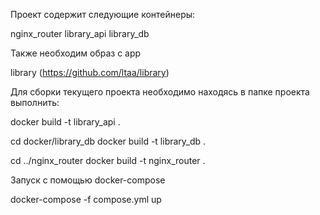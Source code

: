 Проект содержит следующие контейнеры:

nginx_router
library_api
library_db

Также необходим образ с app

library (https://github.com/ltaa/library)


Для сборки текущего проекта необходимо находясь в папке проекта выполнить:

docker build -t library_api .

cd docker/library_db
docker build -t library_db .

cd ../nginx_router
docker build -t nginx_router .


Запуск с помощью docker-compose

docker-compose -f compose.yml up
